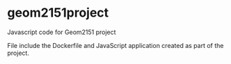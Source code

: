 # geom2151project
Javascript code for Geom2151 project

File include the Dockerfile and JavaScript application created as part of the project. 
